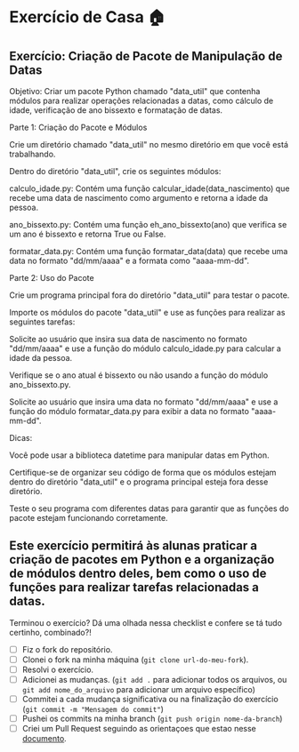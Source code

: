 # Exercício de Casa 🏠 


## Exercício: Criação de Pacote de Manipulação de Datas


Objetivo: Criar um pacote Python chamado "data_util" que contenha módulos para realizar operações relacionadas a datas, como cálculo de idade, verificação de ano bissexto e formatação de datas.

Parte 1: Criação do Pacote e Módulos

Crie um diretório chamado "data_util" no mesmo diretório em que você está trabalhando.

Dentro do diretório "data_util", crie os seguintes módulos:

calculo_idade.py: Contém uma função calcular_idade(data_nascimento) que recebe uma data de nascimento como argumento e retorna a idade da pessoa.

ano_bissexto.py: Contém uma função eh_ano_bissexto(ano) que verifica se um ano é bissexto e retorna True ou False.

formatar_data.py: Contém uma função formatar_data(data) que recebe uma data no formato "dd/mm/aaaa" e a formata como "aaaa-mm-dd".

Parte 2: Uso do Pacote

Crie um programa principal fora do diretório "data_util" para testar o pacote.

Importe os módulos do pacote "data_util" e use as funções para realizar as seguintes tarefas:

Solicite ao usuário que insira sua data de nascimento no formato "dd/mm/aaaa" e use a função do módulo calculo_idade.py para calcular a idade da pessoa.

Verifique se o ano atual é bissexto ou não usando a função do módulo ano_bissexto.py.

Solicite ao usuário que insira uma data no formato "dd/mm/aaaa" e use a função do módulo formatar_data.py para exibir a data no formato "aaaa-mm-dd".

Dicas:

Você pode usar a biblioteca datetime para manipular datas em Python.

Certifique-se de organizar seu código de forma que os módulos estejam dentro do diretório "data_util" e o programa principal esteja fora desse diretório.

Teste o seu programa com diferentes datas para garantir que as funções do pacote estejam funcionando corretamente.

Este exercício permitirá às alunas praticar a criação de pacotes em Python e a organização de módulos dentro deles, bem como o uso de funções para realizar tarefas relacionadas a datas.
---

Terminou o exercício? Dá uma olhada nessa checklist e confere se tá tudo certinho, combinado?!

- [ ] Fiz o fork do repositório.
- [ ] Clonei o fork na minha máquina (`git clone url-do-meu-fork`).
- [ ] Resolvi o exercício.
- [ ] Adicionei as mudanças. (`git add .` para adicionar todos os arquivos, ou `git add nome_do_arquivo` para adicionar um arquivo específico)
- [ ] Commitei a cada mudança significativa ou na finalização do exercício (`git commit -m "Mensagem do commit"`)
- [ ] Pushei os commits na minha branch (`git push origin nome-da-branch`)
- [ ] Criei um Pull Request seguindo as orientaçoes que estao nesse [documento](https://github.com/mflilian/repo-example/blob/main/exercicios/para-casa/instrucoes-pull-request.md).
